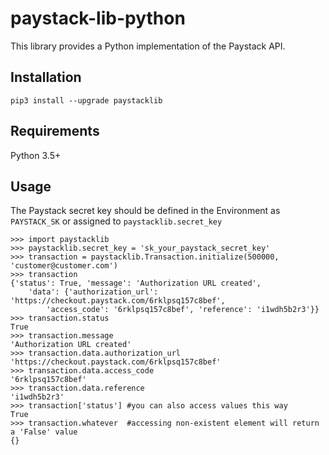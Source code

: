 # paystack-lib-python
This library provides a Python implementation of the Paystack API.

## Installation
```
pip3 install --upgrade paystacklib
```

## Requirements
Python 3.5+

## Usage
The Paystack secret key should be defined in the Environment as `PAYSTACK_SK` or assigned to `paystacklib.secret_key`

```
>>> import paystacklib
>>> paystacklib.secret_key = 'sk_your_paystack_secret_key' 
>>> transaction = paystacklib.Transaction.initialize(500000, 'customer@customer.com')
>>> transaction
{'status': True, 'message': 'Authorization URL created', 
    'data': {'authorization_url': 'https://checkout.paystack.com/6rklpsq157c8bef', 
        'access_code': '6rklpsq157c8bef', 'reference': 'i1wdh5b2r3'}}
>>> transaction.status
True
>>> transaction.message
'Authorization URL created'
>>> transaction.data.authorization_url
'https://checkout.paystack.com/6rklpsq157c8bef'
>>> transaction.data.access_code
'6rklpsq157c8bef'
>>> transaction.data.reference
'i1wdh5b2r3'
>>> transaction['status'] #you can also access values this way
True
>>> transaction.whatever  #accessing non-existent element will return a 'False' value
{}
```

